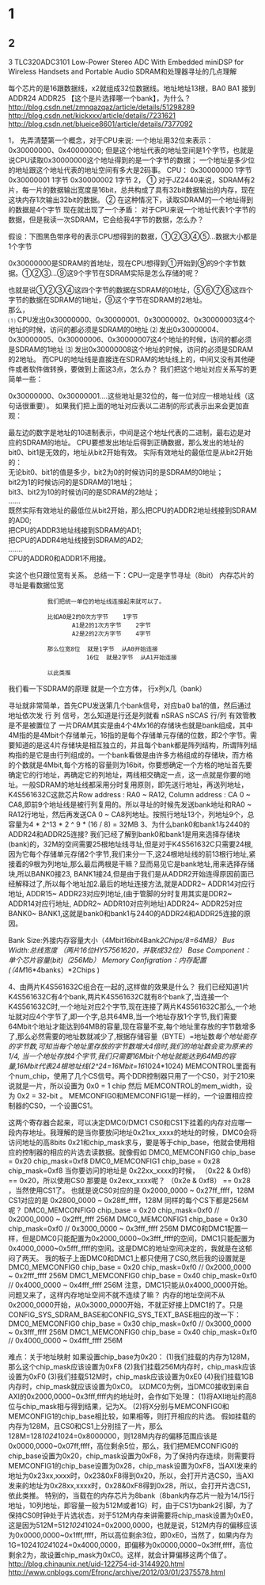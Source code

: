 
1
===
2
-----
3
TLC320ADC3101 Low-Power Stereo ADC With Embedded miniDSP for Wireless Handsets and Portable Audio
SDRAM和处理器寻址的几点理解


每个芯片的是16跟数据线，x2就组成32位数据线。地址地址13根，BA0 BA1 接到ADDR24 ADDR25   【这个是片选择哪一个bank】，为什么？
http://blog.csdn.net/zmnqazqaz/article/details/51298289
http://blog.csdn.net/kickxxx/article/details/7231621
http://blog.csdn.net/blueice8601/article/details/7377092

1，	先弄清楚第一个概念，对于CPU来说:
 一个地址用32位来表示：0x30000000、0x40000000; 但是这个地址代表的地址空间是1个字节，也就是说CPU读取0x30000000这个地址得到的是一个字节的数据； 一个地址是多少位的地址跟这个地址代表的地址空间有多大是2码事。
CPU：
          0x30000000         1字节
          0x30000001         1字节
          0x30000002         1字节
2，
  ① 对于JZ2440来说，SDRAM有2片，每一片的数据输出宽度是16bit，总共构成了具有32bit数据输出的内存，现在这块内存1次输出32bit的数据。
  ② 在这种情况下，读取SDRAM的一个地址得到的数据是4个字节
现在就出现了一个矛盾：  对于CPU来说一个地址代表1个字节的数据，但是我读一次SDRAM，它会给我4字节的数据，怎么办？ 

假设：下图黑色带序号的表示CPU想得到的数据，①②③④⑤...数据大小都是1个字节


0x30000000是SDRAM的首地址，现在CPU想得到①开始到⑨的9个字节数据。①②③...⑨这9个字节在SDRAM实际是怎么存储的呢？ 

 也就是说①②③④这四个字节的数据在SDRAM的0地址，⑤⑥⑦⑧这四个字节的数据在SDRAM的1地址，⑨这个字节在SDRAM的2地址。     
那么，     
 ⑴   CPU发出0x30000000、0x30000001、0x30000002、0x30000003这4个地址的时候，访问的都必须是SDRAM的0地址
 ⑵   发出0x30000004、0x30000005、0x30000006、0x30000007这4个地址的时候，访问的都必须是SDRAM的1地址
⑶   发出0x30000008这个地址的时候，访问的必须是SDRAM的2地址。       而CPU的地址线是直接连在SDRAM的地址线上的，中间又没有其他硬件或者软件做转换，要做到上面这3点，怎么办？       我们把这个地址对应关系写的更简单一些：   


 0x30000000、0x30000001....这些地址是32位的，每一位对应一根地址线（这句话很重要）。       如果我们把上面的地址对应表以二进制的形式表示出来会更加直观：



最左边的数字是地址的10进制表示，中间是这个地址代表的二进制，最右边是对应的SDRAM的地址。
CPU要想发出地址后得到正确数据，那么发出的地址的bit0、bit1是无效的，地址从bit2开始有效。
实际有效地址的最低位是从bit2开始的：     
  无论bit0、bit1的值是多少，bit2为0的时候访问的是SDRAM的0地址；                             
                 bit2为1的时候访问的是SDRAM的1地址；                             
                 bit3、bit2为10的时候访问的是SDRAM的2地址；                               
                ......     
 既然实际有效地址的最低位从bit2开始，那么把CPU的ADDR2地址线接到SDRAM的AD0;                                                           
          把CPU的ADDR3地址线接到SDRAM的AD1;                                                                    
 把CPU的ADDR4地址线接到SDRAM的AD2;                                                                 
        .......     
 CPU的ADDR0和ADDR1不用接。  

实这个也只跟位宽有关系。
总结一下：CPU一定是字节寻址（8bit）
                内存芯片的寻址是看数据位宽
            
               我们把统一单位的地址线连接起来就可以了。

               比如A0是2的0次方字节    1字节
                      A1是2的1次方字节    2字节
                      A2是2的2次方字节    4字节

               那么位宽8位  就是1字节  从A0开始连接
                          16位  就是2字节  从A1开始连接

               以此类推
                    
我们看一下SDRAM的原理 就是一个立方体， 行x列x几（bank）        

寻址就非常简单，首先CPU发送第几个bank信号，对应ba0 ba1的值，然后通过地址依次发 行   列  信号，怎么知道是行还是列就看 nSRAS  nSCAS 行/列 有效管教是不是被置位了
一片DRAM其实是由4个4Mx16的存储块也就是bank组成，其中4M指的是4Mbit个存储单元，16指的是每个存储单元存储的位数，即2个字节。需要知道的是这4片存储块是相互独立的，并且每个bank都是阵列结构，所谓阵列结构指的是它是由行列组成的。一个bank看做是由许多方格组成的存储块，而方格的个数就是4Mbit,每个方格的容量则为16bit，你要想确定一个方格的地址首先要确定它的行地址，再确定它的列地址，两线相交确定一点，这一点就是你要的地址。一般SDRAM的地址线都采用分时复用原则，即先送行地址，再送列地址，K4S561632C这款芯片Row address : RA0 ~ RA12, Column address : CA 0 ~ CA8,即前9个地址线是被行列复用的。所以寻址的时候先发送bank地址和RA0 ~ RA12行地址，然后再发送CA 0 ~ CA8列地址。按照行地址13个，列地址9个，总容量为4 * 2^13 * 2 ^ 9 * (16 / 8) = 32MB
3、为什么bank0和bank1与2440的ADDR24和ADDR25连接?
我们已经了解到bank0和bank1是用来选择存储块 (bank)的，32M的空间需要25根地址线寻址,但是对于K4S561632C只需要24根,因为它每个存储单元存储2个字节,我们来分一下,这24根地址线的前13根行地址,紧接着的9根为列地址,那么最后两根是干嘛？显而易见它是bank地址,用来选择存储块,所以BANK0接23, BANK1接24,但是由于我们是从ADDR2开始连得原因前面已经解释过了,所以每个地址加2.最后的地址连接方法,就是ADDR2~ ADDR14对应行地址, ADDR15~ ADDR23对应列地址,(由于管脚的分时复用其实是DDR2~ ADDR14对应行地址, ADDR2~ ADDR10对应列地址)ADDR24~ ADDR25对应BANK0~ BANK1,这就是bank0和bank1与2440的ADDR24和ADDR25连接的原因。

Bank Size:外接内存容量大小（4Mbit*16bit*4Bank*2Chips/8=64MB）
Bus Width:总线宽度 （两片16位HY57561620，并联成32位）
Base Component：单个芯片容量(bit)（256Mb）
Memory Configration：内存配置 (（4M*16*4banks）*2Chips )

4、由两片K4S561632C组合在一起的,这样做的效果是什么？
我们已经知道1片K4S561632C有4个bank,两片K4S561632C就有8个bank了,当连接一个K4S561632C时,一个地址对应2个字节,现在连接了两片K4S561632C那么,一个地址就对应4个字节了,即一个字,总共64MB,当一个地址存放1个字节,我们需要64Mbit个地址才能达到64MB的容量,现在容量不变,每个地址里存放的字节数增多了,那么必然需要的地址数就减少了,根据存储容量（BYTE）=地址数*每个地址能存的字节数,可知当每个地址里存放的字节数增大4倍时,我们的地址数会变为原来的1/4, 当一个地址存放4个字节,我们只需要16Mbit个地址就能达到64MB的容量,16Mbit代表24根地址线(2^24=16Mbit=16*1024*1024)
MEMCONTROL里面有个num_chip，使用了几个CS信号。两个DDR控制器只用了一个CS0，对于210来说就是一片，所以设置为 0x0 = 1 chip
然后 MEMCONTROL的mem_width，设为 0x2 = 32-bit 。
MEMCONFIG0和MEMCONFIG1是一样的，一个设置相应控制器的CS0，一个设置CS1。
 
这两个寄存器合起来，可以决定DMC0/DMC1 CS0和CS1下挂着的内存对应哪一段内存地址。我理解的是当你要放问地址0x21xx_xxxx的地址的时候，DMC0会将访问地址的高8bits 0x21和chip_mask求与，要是等于chip_base，他就会使用相应的控制器的相应的片选去读数据。就像假如
DMC0_MEMCONFIG0   chip_base =  0x20      chip_mask=0xf8
DMC0_MEMCONFIG1   chip_base =  0x28      chip_mask=0xf8
当你要访问的地址是 0x22xx_xxxx的时候，  （0x22 & 0xf8） ==  0x20，所以使用CS0
那要是  0x2exx_xxxx呢？     （0x2e & 0xf8） == 0x28 ，当然使用CS1了。
也就是说CS0对应的是 0x2000_0000 ~ 0x27ff_ffff，128M
CS1对应的是 0x2800_0000 ~ 0x28ff_ffff，128M
同样的每个CS下都是256M呢？
DMC0_MEMCONFIG0   chip_base =  0x20      chip_mask=0xf0          // 0x2000_0000 ~ 0x2fff_ffff     256M
DMC0_MEMCONFIG1   chip_base =  0x30      chip_mask=0xf0          // 0x3000_0000 ~ 0x3fff_ffff     256M
DMC0和DMC1配置一样，但是DMC0只能配置为0x2000_0000~0x3fff_ffff的空间，DMC1只能配置为0x4000_0000~0x5fff_ffff的空间。这是DMC的地址空间决定的，我就是在这郁闷了两天。
我的板子上面DMC0和DMC1上都只使用了CS0,然后我的设置就是
DMC0_MEMCONFIG0   chip_base =  0x20      chip_mask=0xf0          // 0x2000_0000 ~ 0x2fff_ffff     256M
DMC1_MEMCONFIG0   chip_base =  0x40      chip_mask=0xf0          // 0x4000_0000 ~ 0x4fff_ffff     256M  注意，DMC1只能从0x4000_0000开始。
问题又来了，这样内存地址空间不就不连续了嘛？
内存的地址空间不从0x2000_0000开始，从0x3000_0000开始，不就正好接上DMC1的了。只是CONFIG_SYS_SDRAM_BASE和CONFIG_SYS_TEXT_BASE相应的改一下：
DMC0_MEMCONFIG0   chip_base =  0x30      chip_mask=0xf0          // 0x3000_0000 ~ 0x3fff_ffff     256M
DMC1_MEMCONFIG0   chip_base =  0x40      chip_mask=0xf0          // 0x4000_0000 ~ 0x4fff_ffff     256M
 
难点：关于地址映射
如果设置chip_base为0x20：
(1)我们挂载的内存为128M，那么这个chip_mask应该设置为0xF8
(2)我们挂载256M内存时，chip_mask应该设置为0xF0
(3)我们挂载512M时，chip_mask应该设置为0xE0
(4)我们挂载1GB内存时，chip_mask就应该设置为0xC0。
以DMC0为例，当DMC0接收到来自AXI的0x2000,0000~0x3fff,ffff内的地址时，会作如下处理：
(1)将AXI地址的高8位与chip_mask相与得到结果，记为X。
(2)将X分别与MEMCONFIG0和MEMCONFIG1的chip_base相比较，如果相等，则打开相应的片选。
假如挂载的内存为128M，且CS0和CS1上分别挂了一片，那么128M=128*1024*1024=0x8000000，则128M内存的偏移范围应该是0x0000,0000~0x07ff,ffff，高位剩余5位，那么，我们把MEMCONFIG0的chip_base设置为0x20，chip_mask设置为0xF8，为了保持内存连续，则需要将MEMCONFIG1的chip_base设置为0x28，chip_mask设置为0xF8，当AXI发来的地址为0x23xx,xxxx时，0x23&0xF8得到0x20，所以，会打开片选CS0，当AXI发来的地址为0x28xx,xxxx时，0x28&0xF8得到0x28，所以，会打开片选CS1，依此类推。
特别的，当载在的内存芯片为8bank（8bank内存芯片一般为14/15行地址，10列地址，即容量一般为512M或者1G）时，由于CS1为bank2引脚，为了保持CS0时钟处于片选状态，对于512M内存来讲需要将chip_mask设置为0xE0，这是因为512M=512*1024*1024=0x2000,0000，也就是说，512M内存的偏移应该为0x0000,0000~0x1fff,ffff，所以高位剩余3位，即0xE0，当然了，如果内存为1G=1024*1024*1024=0x4000,0000，即偏移为0x0000,0000~0x3fff,ffff，高位剩余2为，故设置chip_mask为0xC0。这样，就会计算偏移这两个值了。
http://blog.chinaunix.net/uid-122754-id-3144920.html
http://www.cnblogs.com/Efronc/archive/2012/03/01/2375578.html

